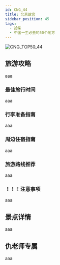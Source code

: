 ```yaml
---
id: CNG_44
title: 北京故宫
sidebar_position: 45
tags:
  - 拾柒
  - 中国一生必去的50个地方
---
```

![CNG_TOP50_44](/img/love/CNG_TOP50/44.png)

## 旅游攻略

aaa

### 最佳旅行时间

aaa

### 行李准备指南

aaa

### 周边住宿指南

aaa

### 旅游路线推荐

aaa

### ！！！注意事项

aaa

## 景点详情

aaa

## 仇老师专属

aaa
